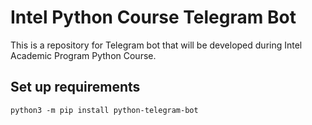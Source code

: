 # Intel Python Course Telegram Bot

This is a repository for Telegram bot that will be developed during Intel Academic Program Python Course.

## Set up requirements

`python3 -m pip install python-telegram-bot`


